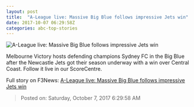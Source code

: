 ```yaml
---
layout: post
title:  "A-League live: Massive Big Blue follows impressive Jets win"
date: 2017-10-07 06:29:58Z
categories: abc-top-stories
---
```


![A-League live: Massive Big Blue follows impressive Jets win](http://www.abc.net.au/news/image/8304908-1x1-700x700.jpg)

Melbourne Victory hosts defending champions Sydney FC in the Big Blue after the Newcastle Jets got their season underway with a win over Central Coast. Follow it live in our ScoreCentre.


Full story on F3News: [A-League live: Massive Big Blue follows impressive Jets win](http://www.f3nws.com/n/SftEGG)

> Posted on: Saturday, October 7, 2017 6:29:58 AM
